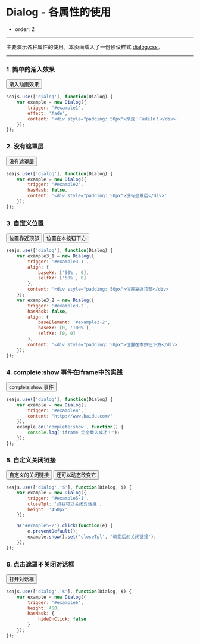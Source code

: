 # Dialog - 各属性的使用

- order: 2

---

主要演示各种属性的使用。本页面载入了一份预设样式 [dialog.css](../src/dialog.css)。

<link href="../src/dialog.css" rel="stylesheet">
<style>
.fn-hide {display:none;}
</style>

---

### 1. 简单的渐入效果

<button id="example1">渐入动画效果</button>

````js
seajs.use(['dialog'], function(Dialog) {
    var example = new Dialog({
        trigger: '#example1',
        effect: 'fade',
        content: '<div style="padding: 50px">渐变！FadeIn！</div>'
    });
});
````

### 2. 没有遮罩层

<button id="example2">没有遮罩层</button>

````js
seajs.use(['dialog'], function(Dialog) {
    var example = new Dialog({
        trigger: '#example2',
        hasMask: false,
        content: '<div style="padding: 50px">没有遮罩层</div>'
    });
});
````

### 3. 自定义位置

<button id="example3-1">位置靠近顶部</button>
<button id="example3-2">位置在本按钮下方</button>

````js
seajs.use(['dialog'], function(Dialog) {
    var example3_1 = new Dialog({
        trigger: '#example3-1',
        align: {
            baseXY: ['50%', 0],
            selfXY: ['50%', 0]
        },
        content: '<div style="padding: 50px">位置靠近顶部</div>'
    });
    var example3_2 = new Dialog({
        trigger: '#example3-2',
        hasMask: false,
        align: {
            baseElement: '#example3-2',
            baseXY: [0, '100%'],
            selfXY: [0, 0]
        },
        content: '<div style="padding: 50px">位置在本按钮下方</div>'
    });
});
````

### 4. complete:show 事件在iframe中的实践

<button id="example4">complete:show 事件</button>

````js
seajs.use(['dialog'], function(Dialog) {
    var example = new Dialog({
        trigger: '#example4',
        content: 'http://www.baidu.com/'
    });
    example.on('complete:show', function() {
        console.log('iframe 完全载入成功！');
    });
});
````

### 5. 自定义关闭链接

<button id="example5-1">自定义的关闭链接</button>
<button id="example5-2">还可以动态改变它</button>

````javascript
seajs.use(['dialog','$'], function(Dialog, $) {
    var example = new Dialog({
        trigger: '#example5-1',
        closeTpl: '点我可以关闭对话框',
        height: '450px'
    });

    $('#example5-2').click(function(e) {
        e.preventDefault();
        example.show().set('closeTpl', '改变后的关闭链接');
    });
});
````

### 6. 点击遮罩不关闭对话框

<button id="example6">打开对话框</button>

````javascript
seajs.use(['dialog','$'], function(Dialog, $) {
    var example = new Dialog({
        trigger: '#example6',
        height: 450,
        hasMask: {
            hideOnClick: false
        }
    });
});
````


